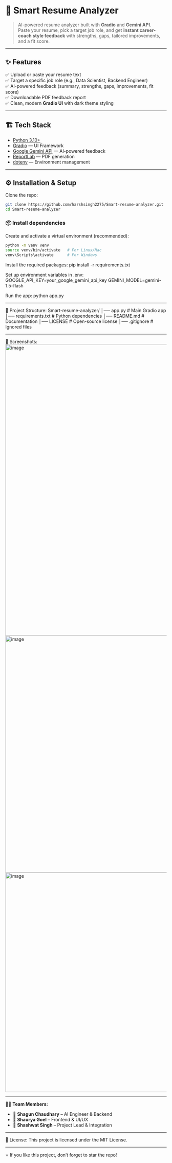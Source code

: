 # 🚀 Smart Resume Analyzer

> AI-powered resume analyzer built with **Gradio** and **Gemini API**.  
Paste your resume, pick a target job role, and get **instant career-coach style feedback** with strengths, gaps, tailored improvements, and a fit score.

---

## ✨ Features
✅ Upload or paste your resume text  
✅ Target a specific job role (e.g., Data Scientist, Backend Engineer)  
✅ AI-powered feedback (summary, strengths, gaps, improvements, fit score)  
✅ Downloadable PDF feedback report  
✅ Clean, modern **Gradio UI** with dark theme styling  

---

## 🏗️ Tech Stack
- [Python 3.10+](https://www.python.org/)  
- [Gradio](https://www.gradio.app/) — UI Framework  
- [Google Gemini API](https://ai.google.dev/) — AI-powered feedback  
- [ReportLab](https://www.reportlab.com/) — PDF generation  
- [dotenv](https://pypi.org/project/python-dotenv/) — Environment management  

---

## ⚙️ Installation & Setup

Clone the repo:
```bash
git clone https://github.com/harshsingh2275/Smart-resume-analyzer.git
cd Smart-resume-analyzer
```

### 📦 Install dependencies

Create and activate a virtual environment (recommended):

```bash
python -m venv venv
source venv/bin/activate   # For Linux/Mac
venv\Scripts\activate      # For Windows
```
Install the required packages:
pip install -r requirements.txt

Set up environment variables in .env:
GOOGLE_API_KEY=your_google_gemini_api_key
GEMINI_MODEL=gemini-1.5-flash

Run the app:
python app.py

---

📂 Project Structure:
Smart-resume-analyzer/
│── app.py              # Main Gradio app
│── requirements.txt    # Python dependencies
│── README.md           # Documentation
│── LICENSE             # Open-source license
│── .gitignore          # Ignored files

---

📸 Screenshots:
<img width="1896" height="907" alt="image" src="https://github.com/user-attachments/assets/1712e6bb-3af7-4e91-ae6a-dc765ef3dfee" />
<img width="1895" height="737" alt="image" src="https://github.com/user-attachments/assets/a9608600-a904-4e18-bbfe-7baad810c0f8" />
<img width="1881" height="683" alt="image" src="https://github.com/user-attachments/assets/5c07641a-b5cd-4041-b212-6b90e2404953" />

---

👨‍💻 **Team Members:**

- 🤖 **Shagun Chaudhary** – AI Engineer & Backend  
- 🎨 **Shaurya Goel** – Frontend & UI/UX  
- 🚀 **Shashwat Singh** – Project Lead & Integration


---

📜 License:
This project is licensed under the MIT License.

---

⭐ If you like this project, don’t forget to star the repo!



